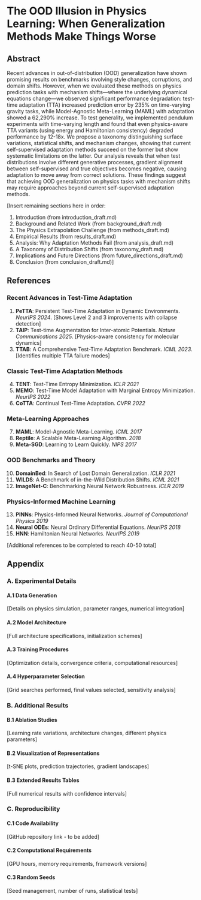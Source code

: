 # The OOD Illusion in Physics Learning: When Generalization Methods Make Things Worse

## Abstract

Recent advances in out-of-distribution (OOD) generalization have shown promising results on benchmarks involving style changes, corruptions, and domain shifts. However, when we evaluated these methods on physics prediction tasks with mechanism shifts—where the underlying dynamical equations change—we observed significant performance degradation: test-time adaptation (TTA) increased prediction error by 235% on time-varying gravity tasks, while Model-Agnostic Meta-Learning (MAML) with adaptation showed a 62,290% increase. To test generality, we implemented pendulum experiments with time-varying length and found that even physics-aware TTA variants (using energy and Hamiltonian consistency) degraded performance by 12-18x. We propose a taxonomy distinguishing surface variations, statistical shifts, and mechanism changes, showing that current self-supervised adaptation methods succeed on the former but show systematic limitations on the latter. Our analysis reveals that when test distributions involve different generative processes, gradient alignment between self-supervised and true objectives becomes negative, causing adaptation to move away from correct solutions. These findings suggest that achieving OOD generalization on physics tasks with mechanism shifts may require approaches beyond current self-supervised adaptation methods.

[Insert remaining sections here in order:
1. Introduction (from introduction_draft.md)
2. Background and Related Work (from background_draft.md)
3. The Physics Extrapolation Challenge (from methods_draft.md)
4. Empirical Results (from results_draft.md)
5. Analysis: Why Adaptation Methods Fail (from analysis_draft.md)
6. A Taxonomy of Distribution Shifts (from taxonomy_draft.md)
7. Implications and Future Directions (from future_directions_draft.md)
8. Conclusion (from conclusion_draft.md)]

## References

### Recent Advances in Test-Time Adaptation
1. **PeTTA**: Persistent Test-Time Adaptation in Dynamic Environments. *NeurIPS 2024*. [Shows Level 2 and 3 improvements with collapse detection]
2. **TAIP**: Test-time Augmentation for Inter-atomic Potentials. *Nature Communications 2025*. [Physics-aware consistency for molecular dynamics]
3. **TTAB**: A Comprehensive Test-Time Adaptation Benchmark. *ICML 2023*. [Identifies multiple TTA failure modes]

### Classic Test-Time Adaptation Methods
4. **TENT**: Test-Time Entropy Minimization. *ICLR 2021*
5. **MEMO**: Test-Time Model Adaptation with Marginal Entropy Minimization. *NeurIPS 2022*
6. **CoTTA**: Continual Test-Time Adaptation. *CVPR 2022*

### Meta-Learning Approaches
7. **MAML**: Model-Agnostic Meta-Learning. *ICML 2017*
8. **Reptile**: A Scalable Meta-Learning Algorithm. *2018*
9. **Meta-SGD**: Learning to Learn Quickly. *NIPS 2017*

### OOD Benchmarks and Theory
10. **DomainBed**: In Search of Lost Domain Generalization. *ICLR 2021*
11. **WILDS**: A Benchmark of in-the-Wild Distribution Shifts. *ICML 2021*
12. **ImageNet-C**: Benchmarking Neural Network Robustness. *ICLR 2019*

### Physics-Informed Machine Learning
13. **PINNs**: Physics-Informed Neural Networks. *Journal of Computational Physics 2019*
14. **Neural ODEs**: Neural Ordinary Differential Equations. *NeurIPS 2018*
15. **HNN**: Hamiltonian Neural Networks. *NeurIPS 2019*

[Additional references to be completed to reach 40-50 total]

## Appendix

### A. Experimental Details

#### A.1 Data Generation
[Details on physics simulation, parameter ranges, numerical integration]

#### A.2 Model Architecture
[Full architecture specifications, initialization schemes]

#### A.3 Training Procedures
[Optimization details, convergence criteria, computational resources]

#### A.4 Hyperparameter Selection
[Grid searches performed, final values selected, sensitivity analysis]

### B. Additional Results

#### B.1 Ablation Studies
[Learning rate variations, architecture changes, different physics parameters]

#### B.2 Visualization of Representations
[t-SNE plots, prediction trajectories, gradient landscapes]

#### B.3 Extended Results Tables
[Full numerical results with confidence intervals]

### C. Reproducibility

#### C.1 Code Availability
[GitHub repository link - to be added]

#### C.2 Computational Requirements
[GPU hours, memory requirements, framework versions]

#### C.3 Random Seeds
[Seed management, number of runs, statistical tests]
